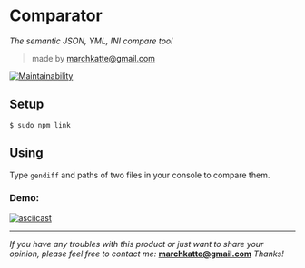 # Comparator

*The semantic JSON, YML, INI compare tool*

> made by marchkatte@gmail.com

[![Maintainability](https://api.codeclimate.com/v1/badges/aace2ae08dba61324afa/maintainability)](https://codeclimate.com/github/Mormur/frontend-project-lvl2/maintainability)

## Setup
```
$ sudo npm link
```

## Using

Type `gendiff` and paths of two files in your console to compare them.

### Demo:
[![asciicast](https://asciinema.org/a/WAGyBdNrQMyGPVLUJJksgZyoU.svg)](https://asciinema.org/a/WAGyBdNrQMyGPVLUJJksgZyoU)

---
*If you have any troubles with this product or just want to share your opinion, please feel free to contact me:*
**marchkatte@gmail.com**
*Thanks!*